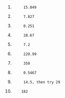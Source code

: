 1)			15.849
2)			7.827
3)			0.251
4)			28.67
5)			7.2
6)			220.99
7)			350
8)			0.5467
9)			14.5, then try 29
10)			182